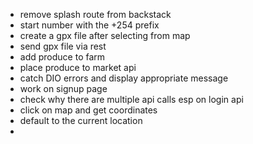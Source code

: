 - remove splash route from backstack
- start number with the +254 prefix
-  create a gpx file after selecting from map
-  send gpx file via rest
-  add produce to farm
-  place produce to market api
-  catch DIO errors and display appropriate message
-  work on signup page 
-  check why there are multiple api calls esp on login api
-  click on map and get coordinates
-  default to the current location
-  